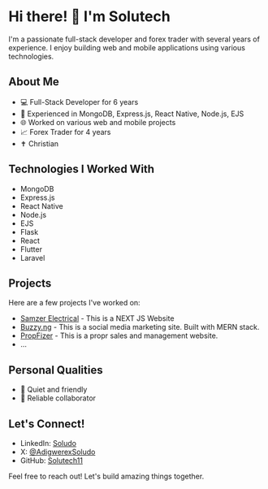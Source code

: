 # Hi there! 👋 I'm Solutech

I'm a passionate full-stack developer and forex trader with several years of experience. I enjoy building web and mobile applications using various technologies.

## About Me

- 💻 Full-Stack Developer for 6 years
- 📱 Experienced in MongoDB, Express.js, React Native, Node.js, EJS
- 🌐 Worked on various web and mobile projects
- 📈 Forex Trader for 4 years
- ✝️ Christian

## Technologies I Worked With

- MongoDB
- Express.js
- React Native
- Node.js
- EJS
- Flask
- React
- Flutter
- Laravel 

## Projects

Here are a few projects I've worked on:

- [Samzer Electrical]([Buzzy](https://samzerelectrical.com)) - This is a NEXT JS Website
- [Buzzy.ng](https://www.buzzy.ng) - This is a social media marketing site. Built with MERN stack.
- [PropFizer](https://www.propfizer.com) - This is a propr sales and management website.
- ...

## Personal Qualities

- 🤫 Quiet and friendly
- 🤝 Reliable collaborator

## Let's Connect!

- LinkedIn: [Soludo](#)
- X: [@AdigwerexSoludo](https://twitter.com/AdigwerexSoludo)
- GitHub: [Solutech11](https://github.com/Solutech11)

Feel free to reach out! Let's build amazing things together.
